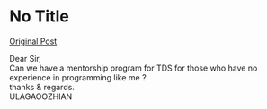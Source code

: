 # No Title

[Original Post](https://discourse.onlinedegree.iitm.ac.in/t/164277/55)

<p>Dear Sir,<br>
Can we have a mentorship program for TDS for those who have no experience in programming like me ?<br>
thanks &amp; regards.<br>
ULAGAOOZHIAN</p>